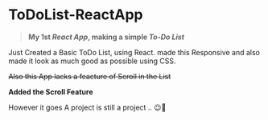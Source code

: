 # ToDoList-ReactApp

> **My 1st _React App_, making a simple _To-Do List_**

Just Created a Basic ToDo List, using React. 
made this Responsive and also made it look as much good as possible using CSS. 

~~Also this App lacks a feacture of Scroll in the List~~

**Added the Scroll Feature**

However it goes A project is still a project ..  😉🥳
